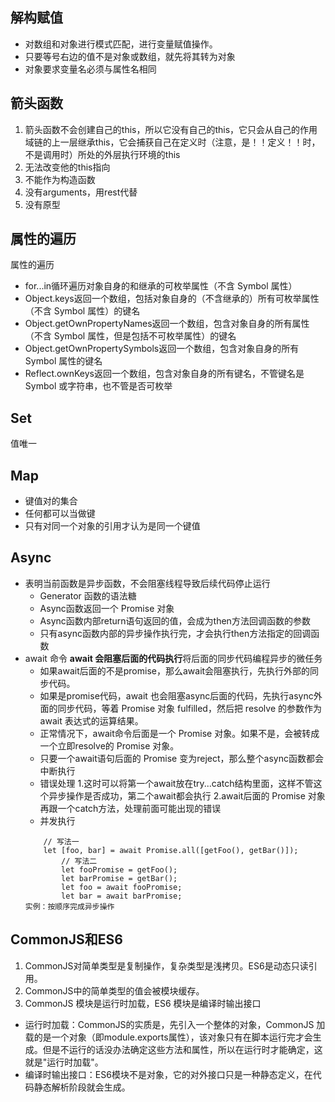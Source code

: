 ## 解构赋值
* 对数组和对象进行模式匹配，进行变量赋值操作。
* 只要等号右边的值不是对象或数组，就先将其转为对象
* 对象要求变量名必须与属性名相同

## 箭头函数
1. 箭头函数不会创建自己的this，所以它没有自己的this，它只会从自己的作用域链的上一层继承this，它会捕获自己在定义时（注意，是！！定义！！时，不是调用时）所处的外层执行环境的this
2. 无法改变他的this指向
3. 不能作为构造函数
4. 没有arguments，用rest代替
5. 没有原型

## 属性的遍历
属性的遍历
* for...in循环遍历对象自身的和继承的可枚举属性（不含 Symbol 属性）
* Object.keys返回一个数组，包括对象自身的（不含继承的）所有可枚举属性（不含 Symbol 属性）的键名
* Object.getOwnPropertyNames返回一个数组，包含对象自身的所有属性（不含 Symbol 属性，但是包括不可枚举属性）的键名
* Object.getOwnPropertySymbols返回一个数组，包含对象自身的所有 Symbol 属性的键名
* Reflect.ownKeys返回一个数组，包含对象自身的所有键名，不管键名是 Symbol 或字符串，也不管是否可枚举
        
## Set
值唯一

## Map
* 键值对的集合
* 任何都可以当做键
* 只有对同一个对象的引用才认为是同一个键值

## Async
 * 表明当前函数是异步函数，不会阻塞线程导致后续代码停止运行
    - Generator 函数的语法糖
    - Async函数返回一个 Promise 对象
    - Async函数内部return语句返回的值，会成为then方法回调函数的参数
    - 只有async函数内部的异步操作执行完，才会执行then方法指定的回调函数
 * await 命令 **await 会阻塞后面的代码执行**将后面的同步代码编程异步的微任务
    - 如果await后面的不是promise，那么await会阻塞执行，先执行外部的同步代码。
    - 如果是promise代码，await 也会阻塞async后面的代码，先执行async外面的同步代码，等着 Promise 对象 fulfilled，然后把 resolve 的参数作为 await 表达式的运算结果。
    - 正常情况下，await命令后面是一个 Promise 对象。如果不是，会被转成一个立即resolve的 Promise 对象。
    - 只要一个await语句后面的 Promise 变为reject，那么整个async函数都会中断执行
    - 错误处理
     1.这时可以将第一个await放在try...catch结构里面，这样不管这个异步操作是否成功，第二个await都会执行
     2.await后面的 Promise 对象再跟一个catch方法，处理前面可能出现的错误
    - 并发执行
    ```
        // 写法一
        let [foo, bar] = await Promise.all([getFoo(), getBar()]);
            // 写法二
            let fooPromise = getFoo();
            let barPromise = getBar();
            let foo = await fooPromise;
            let bar = await barPromise;
    实例：按顺序完成异步操作
    ```
## CommonJS和ES6
1. CommonJS对简单类型是复制操作，复杂类型是浅拷贝。ES6是动态只读引用。
2. CommonJS中的简单类型的值会被模块缓存。
3. CommonJS 模块是运行时加载，ES6 模块是编译时输出接口
* 运行时加载：CommonJS的实质是，先引入一个整体的对象，CommonJS 加载的是一个对象（即module.exports属性），该对象只有在脚本运行完才会生成。但是不运行的话没办法确定这些方法和属性，所以在运行时才能确定，这就是"运行时加载"。
* 编译时输出接口：ES6模块不是对象，它的对外接口只是一种静态定义，在代码静态解析阶段就会生成。
